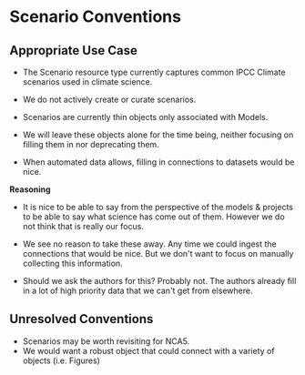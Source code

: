# Scenario Conventions

## Appropriate Use Case

- The Scenario resource type currently captures common IPCC Climate scenarios used in climate science.
- We do not actively create or curate scenarios. 
- Scenarios are currently thin objects only associated with Models.

- We will leave these objects alone for the time being, neither focusing on filling them in nor deprecating them.

- When automated data allows, filling in connections to datasets would be nice.

**Reasoning**

- It is nice to be able to say from the perspective of the models & projects to be able to say what science has come out of them. However we do not think that is really our focus. 

- We see no reason to take these away. Any time we could ingest the connections that would be nice. But we don't want to focus on manually collecting this information.

- Should we ask the authors for this? Probably not. The authors already fill in a lot of high priority data that we can't get from elsewhere.

## Unresolved Conventions

- Scenarios may be worth revisiting for NCA5.  
- We would want a robust object that could connect with a variety of objects (i.e. Figures)

